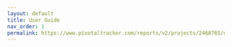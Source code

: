 ```yaml
---
layout: default
title: User Guide
nav_order: 1
permalink: https://www.pivotaltracker.com/reports/v2/projects/2468765/overview
---
```


